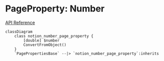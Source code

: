 # PageProperty: Number

[API Reference](https://developers.notion.com/reference/page-property-values#number)

```mermaid
classDiagram
    class notion_number_page_property {
        [double] $number
        ConvertFromObject()
    }
    `PagePropertiesBase` --|> `notion_number_page_property`:inherits
```
